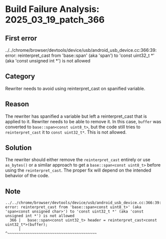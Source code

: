 # Build Failure Analysis: 2025_03_19_patch_366

## First error

../../chrome/browser/devtools/device/usb/android_usb_device.cc:366:39: error: reinterpret_cast from 'base::span<const uint8_t>' (aka 'span<const unsigned char>') to 'const uint32_t *' (aka 'const unsigned int *') is not allowed

## Category
Rewriter needs to avoid using reinterpret_cast on spanified variable.

## Reason
The rewriter has spanified a variable but left a reinterpret_cast that is applied to it. Rewriter needs to be able to remove it. In this case, `buffer` was converted to `base::span<const uint8_t>`, but the code still tries to `reinterpret_cast` it to `const uint32_t*`. This is not allowed.

## Solution
The rewriter should either remove the `reinterpret_cast` entirely or use `as_bytes()` or a similar approach to get a `base::span<const uint8_t>` before using the `reinterpret_cast`. The proper fix will depend on the intended behavior of the code.

## Note
```
../../chrome/browser/devtools/device/usb/android_usb_device.cc:366:39: error: reinterpret_cast from 'base::span<const uint8_t>' (aka 'span<const unsigned char>') to 'const uint32_t *' (aka 'const unsigned int *') is not allowed
  366 |   base::span<const uint32_t> header = reinterpret_cast<const uint32_t*>(buffer);
      |                                       ^~~~~~~~~~~~~~~~~~~~~~~~~~~~~~~~~~~~~~~~~